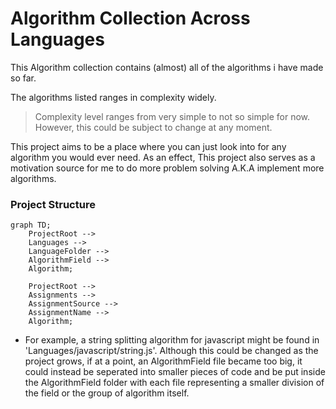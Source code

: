 # Algorithm Collection Across Languages
This Algorithm collection contains (almost) all of the algorithms i have made so far.

The algorithms listed ranges in complexity widely.
> Complexity level ranges from very simple to not so simple for now. However, this could be subject to change at any moment.

This project aims to be a place where you can just look into for any algorithm you would ever need. As an effect, This project also serves as a motivation source for me to do more problem solving A.K.A implement more algorithms.

### Project Structure
```mermaid
graph TD;
    ProjectRoot --> 
    Languages --> 
    LanguageFolder -->
    AlgorithmField -->
    Algorithm;

    ProjectRoot --> 
    Assignments --> 
    AssignmentSource -->
    AssignmentName -->
    Algorithm;
```
- For example, a string splitting algorithm for javascript might be found in 'Languages/javascript/string.js'. Although this could be changed as the project grows, if at a point, an AlgorithmField file became too big, it could instead be seperated into smaller pieces of code and be put inside the AlgorithmField folder with each file representing a smaller division of the field or the group of algorithm itself.
